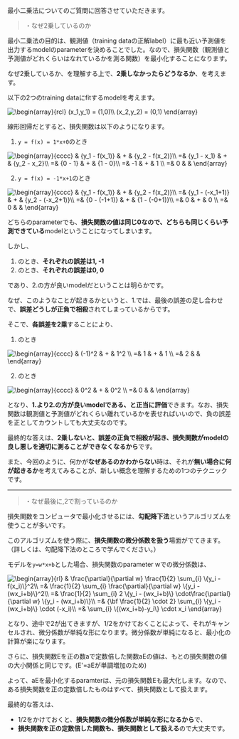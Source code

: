 最小二乗法についてのご質問に回答させていただきます。

>・なぜ2乗しているのか

最小二乗法の目的は、観測値（training dataの正解label）に最も近い予測値を出力するmodelのparameterを決めることでした。なので、損失関数（観測値と予測値がどれくらいはなれているかを測る関数）を最小化することになります。  

なぜ2乗しているか、を理解する上で、**2乗しなかったらどうなるか**、を考えます。

以下の2つのtraining dataにfitするmodelを考えます。
<!--
\begin{array}{rcl}
	(x_1,y_1) = (1,0)\\
	(x_2,y_2) = (0,1)
\end{array}
-->
<img src="http://latex.codecogs.com/svg.latex?\begin{array}{rcl}&space;(x_1,y_1)&space;=&space;(1,0)\\&space;(x_2,y_2)&space;=&space;(0,1)&space;\end{array}" title="\begin{array}{rcl} (x_1,y_1) = (1,0)\\ (x_2,y_2) = (0,1) \end{array}" />

線形回帰だとすると、損失関数は以下のようになります。
1. `y = f(x) = 1*x+0`のとき
<!--
\begin{array}{cccc}
	& {y_1 - f(x_1)} & + & {y_2 - f(x_2)}\\
	=& {y_1 - x_1} & + & {y_2 - x_2}\\
	=& {0 - 1} & + & {1 - 0}\\
	=& -1 & + & 1 \\
	=& 0 & &
\end{array}
-->
<img src="http://latex.codecogs.com/svg.latex?\begin{array}{cccc}&space;&&space;{y_1&space;-&space;f(x_1)}&space;&&space;&plus;&space;&&space;{y_2&space;-&space;f(x_2)}\\&space;=&&space;{y_1&space;-&space;x_1}&space;&&space;&plus;&space;&&space;{y_2&space;-&space;x_2}\\&space;=&&space;{0&space;-&space;1}&space;&&space;&plus;&space;&&space;{1&space;-&space;0}\\&space;=&&space;-1&space;&&space;&plus;&space;&&space;1&space;\\&space;=&&space;0&space;&&space;&&space;\end{array}" title="\begin{array}{cccc} & {y_1 - f(x_1)} & + & {y_2 - f(x_2)}\\ =& {y_1 - x_1} & + & {y_2 - x_2}\\ =& {0 - 1} & + & {1 - 0}\\ =& -1 & + & 1 \\ =& 0 & & \end{array}" />

2. `y = f(x) = -1*x+1`のとき
<!--
\begin{array}{cccc}
	& {y_1 - f(x_1)} & + & {y_2 - f(x_2)}\\
	=& {y_1 - (-x_1+1)} & + & {y_2 - (-x_2+1)}\\
	=& {0 - (-1+1)} & + & {1 - (-0+1)}\\
	=& 0 & + & 0 \\
	=& 0 & &
\end{array}
-->
<img src="http://latex.codecogs.com/svg.latex?\begin{array}{cccc}&space;&&space;{y_1&space;-&space;f(x_1)}&space;&&space;&plus;&space;&&space;{y_2&space;-&space;f(x_2)}\\&space;=&&space;{y_1&space;-&space;(-x_1&plus;1)}&space;&&space;&plus;&space;&&space;{y_2&space;-&space;(-x_2&plus;1)}\\&space;=&&space;{0&space;-&space;(-1&plus;1)}&space;&&space;&plus;&space;&&space;{1&space;-&space;(-0&plus;1)}\\&space;=&&space;0&space;&&space;&plus;&space;&&space;0&space;\\&space;=&&space;0&space;&&space;&&space;\end{array}" title="\begin{array}{cccc} & {y_1 - f(x_1)} & + & {y_2 - f(x_2)}\\ =& {y_1 - (-x_1+1)} & + & {y_2 - (-x_2+1)}\\ =& {0 - (-1+1)} & + & {1 - (-0+1)}\\ =& 0 & + & 0 \\ =& 0 & & \end{array}" />

どちらのparameterでも、**損失関数の値は同じ0なので、どちらも同じくらい予測できている**modelということになってしまいます。

しかし、
1. のとき、**それぞれの誤差は1, -1**
2. のとき、**それぞれの誤差は0, 0**

であり、2.の方が良いmodelだということは明らかです。

なぜ、このようなことが起きるかというと、1.では、最後の誤差の足し合わせで、**誤差どうしが正負で相殺**されてしまっているからです。

そこで、**各誤差を2乗**することにより、
1. のとき
<!--
\begin{array}{cccc}
	& (-1)^2 & + & 1^2 \\
	=& 1 & + & 1 \\
	=& 2 & &
\end{array}
-->
<img src="http://latex.codecogs.com/svg.latex?\begin{array}{cccc}&space;&&space;(-1)^2&space;&&space;&plus;&space;&&space;1^2&space;\\&space;=&&space;1&space;&&space;&plus;&space;&&space;1&space;\\&space;=&&space;2&space;&&space;&&space;\end{array}" title="\begin{array}{cccc} & (-1)^2 & + & 1^2 \\ =& 1 & + & 1 \\ =& 2 & & \end{array}" />

2. のとき
<!--
\begin{array}{cccc}
	& 0^2 & + & 0^2 \\
	=&  & &
\end{array}
-->
<img src="http://latex.codecogs.com/svg.latex?\begin{array}{cccc}&space;&&space;0^2&space;&&space;&plus;&space;&&space;0^2&space;\\&space;=&&space;0&space;&&space;&&space;\end{array}" title="\begin{array}{cccc} & 0^2 & + & 0^2 \\ =& 0 & & \end{array}" />

となり、**1.より2.の方が良いmodelである、と正当に評価**できます。なお、損失関数は観測値と予測値がどれくらい離れているかを表せればいいので、負の誤差を正としてカウントしても大丈夫なのです。

最終的な答えは、**2乗しないと、誤差の正負で相殺が起き、損失関数がmodelの良し悪しを適切に測ることができなくなるから**です。

また、今回のように、何かが**なぜあるのかわからない**時は、それが**無い場合に何が起きるか**を考えてみることが、新しい概念を理解するための1つのテクニックです。

---

>・なぜ最後に,2で割っているのか

損失関数をコンピュータで最小化させるには、**勾配降下法**というアルゴリズムを使うことが多いです。

このアルゴリズムを使う際に、**損失関数の微分係数を扱う**場面がでてきます。（詳しくは、勾配降下法のところで学んでください。）

モデルを`y=w*x+b`とした場合、損失関数のparameter wでの微分係数は、
<!--
\begin{array}{rl}
	& \frac{\partial}{\partial w} \frac{1}{2} \sum_{i} \{y_i - f(x_i)\}^2\\
	=& \frac{1}{2} \sum_{i} \frac{\partial}{\partial w}  \{y_i - (wx_i+b)\}^2\\
	=& \frac{1}{2} \sum_{i} 2 \{y_i - (wx_i+b)\} \cdot\frac{\partial}{\partial w}  \{y_i - (wx_i+b)\}\\
	=& {\bf \frac{1}{2} \cdot 2}  \sum_{i} \{y_i - (wx_i+b)\} \cdot (-x_i)\\
	=& \sum_{i} \{(wx_i+b)-y_i\} \cdot x_i
\end{array}
-->
<img src="http://latex.codecogs.com/svg.latex?\begin{array}{rl}&space;&&space;\frac{\partial}{\partial&space;w}&space;\frac{1}{2}&space;\sum_{i}&space;\{y_i&space;-&space;f(x_i)\}^2\\&space;=&&space;\frac{1}{2}&space;\sum_{i}&space;\frac{\partial}{\partial&space;w}&space;\{y_i&space;-&space;(wx_i&plus;b)\}^2\\&space;=&&space;\frac{1}{2}&space;\sum_{i}&space;2&space;\{y_i&space;-&space;(wx_i&plus;b)\}&space;\cdot\frac{\partial}{\partial&space;w}&space;\{y_i&space;-&space;(wx_i&plus;b)\}\\&space;=&&space;{\bf&space;\frac{1}{2}&space;\cdot&space;2}&space;\sum_{i}&space;\{y_i&space;-&space;(wx_i&plus;b)\}&space;\cdot&space;(-x_i)\\&space;=&&space;\sum_{i}&space;\{(wx_i&plus;b)-y_i\}&space;\cdot&space;x_i&space;\end{array}" title="\begin{array}{rl} & \frac{\partial}{\partial w} \frac{1}{2} \sum_{i} \{y_i - f(x_i)\}^2\\ =& \frac{1}{2} \sum_{i} \frac{\partial}{\partial w} \{y_i - (wx_i+b)\}^2\\ =& \frac{1}{2} \sum_{i} 2 \{y_i - (wx_i+b)\} \cdot\frac{\partial}{\partial w} \{y_i - (wx_i+b)\}\\ =& {\bf \frac{1}{2} \cdot 2} \sum_{i} \{y_i - (wx_i+b)\} \cdot (-x_i)\\ =& \sum_{i} \{(wx_i+b)-y_i\} \cdot x_i \end{array}" />

となり、途中で2が出てきますが、1/2をかけておくことによって、それがキャンセルされ、微分係数が単純な形になります。微分係数が単純になると、最小化の計算が楽になります。

さらに、損失関数Eを正の数aで定数倍した関数aEの値は、もとの損失関数の値の大小関係と同じです。(E'=aEが単調増加のため)

よって、aEを最小化するparamterは、元の損失関数Eも最大化します。なので、ある損失関数を正の定数倍したものはすべて、損失関数として扱えます。

最終的な答えは、
- 1/2をかけておくと、**損失関数の微分係数が単純な形になるから**で、
- **損失関数を正の定数倍した関数も、損失関数として扱える**ので大丈夫です。
